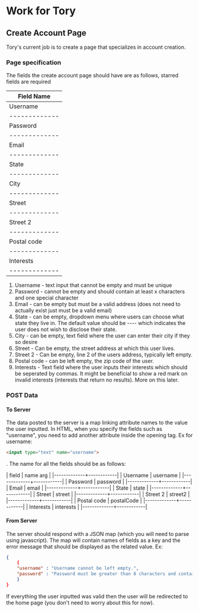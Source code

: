 # Work for Tory

## Create Account Page
Tory's current job is to create a page that specializes in account creation.

### Page specification 
The fields the create account page should have are as follows, starred fields are required

| Field Name  |
|-------------|
| Username    |
|-------------|
| Password    |
|-------------|
| Email       |
|-------------|
| State       |
|-------------|
| City        |
|-------------|
| Street      |
|-------------|
| Street 2    |
|-------------|
| Postal code |
|-------------|
| Interests   |
|-------------|


1. Username - text input that cannot be empty and must be unique
2. Password - cannot be empty and should contain at least x characters and one special character
3. Email - can be empty but must be a valid address (does not need to actually exist just must be a valid email)
4. State - can be empty, dropdown menu where users can choose what state they live in. The default value should be ---- which indicates the user does not wish to disclose their state.
5. City - can be empty, text field where the user can enter their city if they so desire
6. Street - Can be empty, the street address at which this user lives.
7. Street 2 - Can be empty, line 2 of the users address, typically left empty.
8. Postal code - can be left empty, the zip code of the user.
9. Interests - Text field where the user inputs their interests which should be seperated by commas. It might be beneficial to show a red mark on invalid interests (interests that return no results). More on this later.

### POST Data
#### To Server
The data posted to the server is a map linking attribute names to the value the user inputted. In HTML, when you specify the fields such as "username", you need to add another attribute inside the opening tag. Ex for username: 
```html
<input type="text" name="username"> 
```
. The name for all the fields should be as follows:


| field       | name arg   |
|-------------+------------|
| Username    | username   |
|-------------+------------|
| Password    | password   |
|-------------+------------|
| Email       | email      |
|-------------+------------|
| State       | state      |
|-------------+------------|
| Street      | street     |
|-------------+------------|
| Street 2    | street2    |
|-------------+------------|
| Postal code | postalCode |
|-------------+------------|
| Interests   | interests  |
|-------------+------------|

#### From Server
The server should respond with a JSON map (which you will need to parse using javascript). The map will contain names of fields as a key and the error message that should be displayed as the related value. Ex:
```JSON
{
    {
    "username" : "Username cannot be left empty.",
    "password" : "Password must be greater than 8 characters and contain at least one special character."
    }
}
```

If everything the user inputted was valid then the user will be redirected to the home page (you don't need to worry about this for now).

